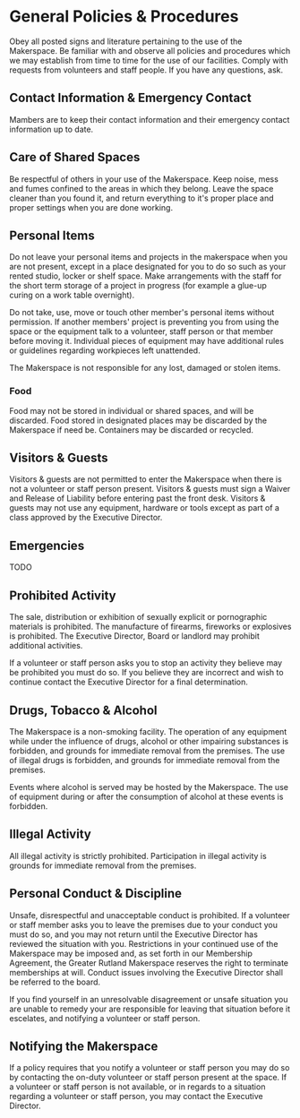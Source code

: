 # General Policies & Procedures

Obey all posted signs and literature pertaining to the use of the Makerspace. Be familiar with and observe all policies and procedures which we may establish from time to time for the use of our facilities. Comply with requests from volunteers and staff people. If you have any questions, ask.

## Contact Information & Emergency Contact

Mambers are to keep their contact information and their emergency contact information up to date.

## Care of Shared Spaces

Be respectful of others in your use of the Makerspace. Keep noise, mess and fumes confined to the areas in which they belong. Leave the space cleaner than you found it, and return everything to it's proper place and proper settings when you are done working.

## Personal Items

Do not leave your personal items and projects in the makerspace when you are not present, except in a place designated for you to do so such as your rented studio, locker or shelf space. Make arrangements with the staff for the short term storage of a project in progress (for example a glue-up curing on a work table overnight).

Do not take, use, move or touch other member's personal items without permission. If another members' project is preventing you from using the space or the equipment talk to a volunteer, staff person or that member before moving it. Individual pieces of equipment may have additional rules or guidelines regarding workpieces left unattended.

The Makerspace is not responsible for any lost, damaged or stolen items.

### Food

Food may not be stored in individual or shared spaces, and will be discarded. Food stored in designated places may be discarded by the Makerspace if need be. Containers may be discarded or recycled.

## Visitors & Guests

Visitors & guests are not permitted to enter the Makerspace when there is not a volunteer or staff person present. Visitors & guests must sign a Waiver and Release of Liability before entering past the front desk. Visitors & guests may not use any equipment, hardware or tools except as part of a class approved by the Executive Director.

## Emergencies

TODO

## Prohibited Activity

The sale, distribution or exhibition of sexually explicit or pornographic materials is prohibited. The manufacture of firearms, fireworks or explosives is prohibited. The Executive Director, Board or landlord may prohibit additional activities.

If a volunteer or staff person asks you to stop an activity they believe may be prohibited you must do so. If you believe they are incorrect and wish to continue contact the Executive Director for a final determination.

## Drugs, Tobacco & Alcohol

The Makerspace is a non-smoking facility. The operation of any equipment while under the influence of drugs, alcohol or other impairing substances is forbidden, and grounds for immediate removal from the premises. The use of illegal drugs is forbidden, and grounds for immediate removal from the premises.

Events where alcohol is served may be hosted by the Makerspace. The use of equipment during or after the consumption of alcohol at these events is forbidden.

## Illegal Activity

All illegal activity is strictly prohibited. Participation in illegal activity is grounds for immediate removal from the premises.

## Personal Conduct & Discipline

Unsafe, disrespectful and unacceptable conduct is prohibited. If a volunteer or staff member asks you to leave the premises due to your conduct you must do so, and you may not return until the Executive Director has reviewed the situation with you. Restrictions in your continued use of the Makerspace may be imposed and, as set forth in our Membership Agreement, the Greater Rutland Makerspace reserves the right to terminate memberships at will. Conduct issues involving the Executive Director shall be referred to the board.

If you find yourself in an unresolvable disagreement or unsafe situation you are unable to remedy your are responsible for leaving that situation before it escelates, and notifying a volunteer or staff person.

## Notifying the Makerspace

If a policy requires that you notify a volunteer or staff person you may do so by contacting the on-duty volunteer or staff person present at the space. If a volunteer or staff person is not available, or in regards to a situation regarding a volunteer or staff person, you may contact the Executive Director.

